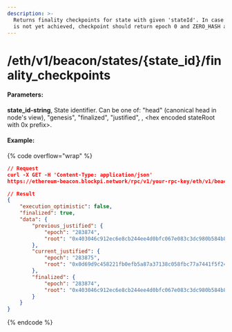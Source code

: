```yaml
---
description: >-
  Returns finality checkpoints for state with given 'stateId'. In case finality
  is not yet achieved, checkpoint should return epoch 0 and ZERO_HASH as root.
---
```


# /eth/v1/beacon/states/{state\_id}/finality\_checkpoints

#### **Parameters:**

**state\_id-string**, State identifier. Can be one of: "head" (canonical head in node's view), "genesis", "finalized", "justified", , \<hex encoded stateRoot with 0x prefix>.

#### Example:

{% code overflow="wrap" %}
```json
// Request
curl -X GET -H 'Content-Type: application/json' 
https://ethereum-beacon.blockpi.network/rpc/v1/your-rpc-key/eth/v1/beacon/states/finalized/finality_checkpoints

// Result
{
    "execution_optimistic": false,
    "finalized": true,
    "data": {
        "previous_justified": {
            "epoch": "283874",
            "root": "0x403046c912ec6e8cb244ee4d0bfc067e083c3dc980b584b8808052e4566a22cb"
        },
        "current_justified": {
            "epoch": "283875",
            "root": "0x0d69d9c458221fb0efb5a87a37138c058fbc77a7441f5f248f5774386603e4d4"
        },
        "finalized": {
            "epoch": "283874",
            "root": "0x403046c912ec6e8cb244ee4d0bfc067e083c3dc980b584b8808052e4566a22cb"
        }
    }
}
```
{% endcode %}
